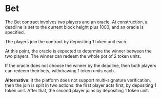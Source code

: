 # Bet

The Bet contract involves two players and an oracle. 
At construction, a deadline is set to the current block height plus 1000, and an oracle is specified.

The players join the contract by depositing 1 token unit each.

At this point, the oracle is expected to determine the winner between the two players.
The winner can redeem the whole pot of 2 token units.

If the oracle does not choose the winner by the deadline,
then both players can redeem their bets, withdrawing 1 token units each.

**Alternative**: it the platform does not support multi-signature verification, then the join is split in two actions: 
the first player acts first, by depositing 1 token unit. After that, the second player joins by depositing 1 token unit.
